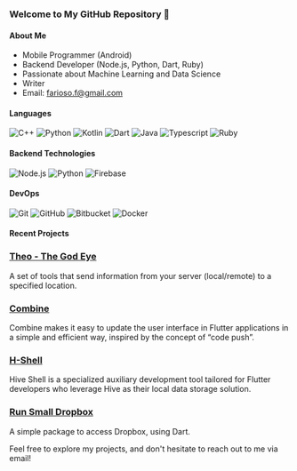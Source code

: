 ### Welcome to My GitHub Repository 👋

#### About Me

- Mobile Programmer (Android)
- Backend Developer (Node.js, Python, Dart, Ruby)
- Passionate about Machine Learning and Data Science
- Writer
- Email: farioso.f@gmail.com

#### Languages

![C++](https://img.shields.io/badge/-C++-00599C?style=flat&logo=C%2B%2B&logoColor=white)
![Python](https://img.shields.io/badge/-Python-00599C?style=flat&logo=Python&logoColor=white)
![Kotlin](https://img.shields.io/badge/-Kotlin-007396?style=flat&logo=Kotlin&logoColor=white)
![Dart](https://img.shields.io/badge/-Dart-0175C2?style=flat&logo=Dart&logoColor=white)
![Java](https://img.shields.io/badge/-Java-00599C?style=flat&logo=Java&logoColor=white)
![Typescript](https://img.shields.io/badge/-Typescript-3178C6?style=flat&logo=Typescript&logoColor=white)
![Ruby](https://img.shields.io/badge/-Ruby-3178C6?style=flat&logo=Ruby&logoColor=white)

#### Backend Technologies

![Node.js](https://img.shields.io/badge/-Node.js-339933?style=flat&logo=Node.js&logoColor=white)
![Python](https://img.shields.io/badge/-Python-3776AB?style=flat&logo=Python&logoColor=white)
![Firebase](https://img.shields.io/badge/-Firebase-FFCA28?style=flat&logo=Firebase&logoColor=white)

#### DevOps

![Git](https://img.shields.io/badge/-Git-F05032?style=flat&logo=git&logoColor=white)
![GitHub](https://img.shields.io/badge/-GitHub-181717?style=flat&logo=github&logoColor=white)
![Bitbucket](https://img.shields.io/badge/-Bitbucket-0052CC?style=flat&logo=bitbucket&logoColor=white)
![Docker](https://img.shields.io/badge/-Docker-2496ED?style=flat&logo=docker&logoColor=white)

#### Recent Projects

### [Theo - The God Eye](https://github.com/fariosofernando/theo_gods_eye)

A set of tools that send information from your server (local/remote) to a specified location.

### [Combine](https://github.com/fariosofernando/combine)

Combine makes it easy to update the user interface in Flutter applications in a simple and efficient way, inspired by the concept of “code push”.

### [H-Shell](https://github.com/fariosofernando/Hive_Shell)

Hive Shell is a specialized auxiliary development tool tailored for Flutter developers who leverage Hive as their local data storage solution.

### [Run Small Dropbox](https://github.com/fariosofernando/run-small-dropbox-package)

A simple package to access Dropbox, using Dart.

Feel free to explore my projects, and don't hesitate to reach out to me via email!
